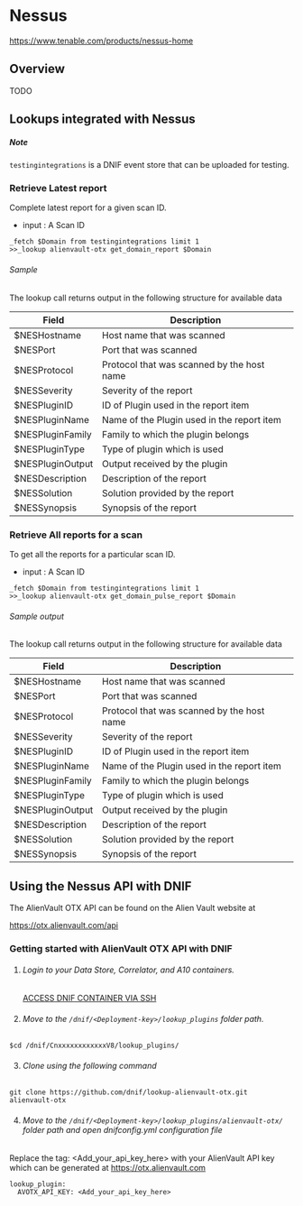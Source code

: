 # Nessus

https://www.tenable.com/products/nessus-home

## Overview
TODO

## Lookups integrated with Nessus

##### Note

`testingintegrations` is a DNIF event store that can be uploaded for testing.

### Retrieve Latest report

Complete latest report for a given scan ID.

- input : A Scan ID

```
_fetch $Domain from testingintegrations limit 1
>>_lookup alienvault-otx get_domain_report $Domain
```

###### Sample
The lookup call returns output in the following structure for available data

|Field|Description|
|-|-|
|$NESHostname|Host name that was scanned|
|$NESPort|Port that was scanned|
|$NESProtocol|Protocol that was scanned by the host name|
|$NESSeverity|Severity of the report|
|$NESPluginID|ID of Plugin used in the report item|
|$NESPluginName|Name of the Plugin used in the report item|
|$NESPluginFamily|Family to which the plugin belongs|
|$NESPluginType|Type of plugin which is used|
|$NESPluginOutput|Output received by the plugin|
|$NESDescription|Description of the report|
|$NESSolution|Solution provided by the report|
|$NESSynopsis|Synopsis of the report|

### Retrieve All reports for a scan
To get all the reports for a particular scan ID.

- input : A Scan ID

```
_fetch $Domain from testingintegrations limit 1
>>_lookup alienvault-otx get_domain_pulse_report $Domain
```

###### Sample output
The lookup call returns output in the following structure for available data

|Field|Description|
|-|-|
|$NESHostname|Host name that was scanned|
|$NESPort|Port that was scanned|
|$NESProtocol|Protocol that was scanned by the host name|
|$NESSeverity|Severity of the report|
|$NESPluginID|ID of Plugin used in the report item|
|$NESPluginName|Name of the Plugin used in the report item|
|$NESPluginFamily|Family to which the plugin belongs|
|$NESPluginType|Type of plugin which is used|
|$NESPluginOutput|Output received by the plugin|
|$NESDescription|Description of the report|
|$NESSolution|Solution provided by the report|
|$NESSynopsis|Synopsis of the report|

## Using the Nessus API with DNIF  
The AlienVault OTX API can be found on the Alien Vault website at

  https://otx.alienvault.com/api

### Getting started with AlienVault OTX API with DNIF

1. ###### Login to your Data Store, Correlator, and A10 containers.  
   [ACCESS DNIF CONTAINER VIA SSH](https://dnif.it/docs/guides/tutorials/access-dnif-container-via-ssh.html)
2. ###### Move to the `/dnif/<Deployment-key>/lookup_plugins` folder path.
```
$cd /dnif/CnxxxxxxxxxxxxV8/lookup_plugins/
```
3. ###### Clone using the following command
```  
git clone https://github.com/dnif/lookup-alienvault-otx.git alienvault-otx
```
4. ###### Move to the `/dnif/<Deployment-key>/lookup_plugins/alienvault-otx/` folder path and open dnifconfig.yml configuration file     

 Replace the tag: <Add_your_api_key_here> with your AlienVault API key which can be generated at https://otx.alienvault.com

```
lookup_plugin:
  AVOTX_API_KEY: <Add_your_api_key_here>
```

